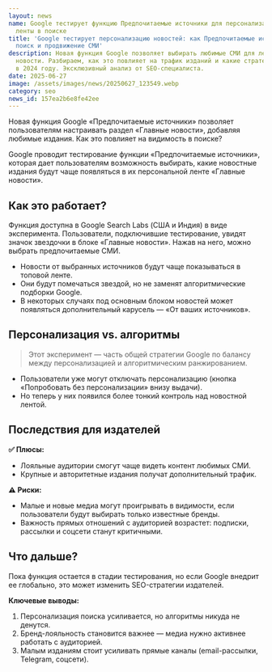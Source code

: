```yaml
---
layout: news
name: Google тестирует функцию Предпочитаемые источники для персонализации новостной
  ленты в поиске
title: 'Google тестирует персонализацию новостей: как Предпочитаемые источники изменят
  поиск и продвижение СМИ'
description: Новая функция Google позволяет выбирать любимые СМИ для ленты Главные
  новости. Разбираем, как это повлияет на трафик изданий и какие стратегии стоит применять
  в 2024 году. Эксклюзивный анализ от SEO-специалиста.
date: 2025-06-27
image: /assets/images/news/20250627_123549.webp
category: seo
news_id: 157ea2b6e8fe42ee
---
```






<p>Новая функция Google «Предпочитаемые источники» позволяет пользователям настраивать раздел «Главные новости», добавляя любимые издания. Как это повлияет на видимость в поиске?</p>
<p>Google проводит тестирование функции «Предпочитаемые источники», которая дает пользователям возможность выбирать, какие новостные издания будут чаще появляться в их персональной ленте «Главные новости».</p>
<h2>Как это работает?</h2>
<p>Функция доступна в Google Search Labs (США и Индия) в виде эксперимента. Пользователи, подключившие тестирование, увидят значок звездочки в блоке «Главные новости». Нажав на него, можно выбрать предпочитаемые СМИ.</p>
<ul>
  <li>Новости от выбранных источников будут чаще показываться в топовой ленте.</li>
  <li>Они будут помечаться звездой, но не заменят алгоритмические подборки Google.</li>
  <li>В некоторых случаях под основным блоком новостей может появляться дополнительный карусель — «От ваших источников».</li>
</ul>
<h2>Персонализация vs. алгоритмы</h2>
<blockquote class="google-quote">Этот эксперимент — часть общей стратегии Google по балансу между персонализацией и алгоритмическим ранжированием.</blockquote>
<ul>
  <li>Пользователи уже могут отключать персонализацию (кнопка «Попробовать без персонализации» внизу выдачи).</li>
  <li>Но теперь у них появился более тонкий контроль над новостной лентой.</li>
</ul>
<h2>Последствия для издателей</h2>
<p><b>✅ Плюсы:</b></p>
<ul>
  <li>Лояльные аудитории смогут чаще видеть контент любимых СМИ.</li>
  <li>Крупные и авторитетные издания получат дополнительный трафик.</li>
</ul>
<p><b>⚠️ Риски:</b></p>
<ul>
  <li>Малые и новые медиа могут проигрывать в видимости, если пользователи будут выбирать только известные бренды.</li>
  <li>Важность прямых отношений с аудиторией возрастет: подписки, рассылки и соцсети станут критичными.</li>
</ul>
<h2>Что дальше?</h2>
<p>Пока функция остается в стадии тестирования, но если Google внедрит ее глобально, это может изменить SEO-стратегии издателей.</p>
<p><b>Ключевые выводы:</b></p>
<ol>
  <li>Персонализация поиска усиливается, но алгоритмы никуда не денутся.</li>
  <li>Бренд-лояльность становится важнее — медиа нужно активнее работать с аудиторией.</li>
  <li>Малым изданиям стоит усиливать прямые каналы (email-рассылки, Telegram, соцсети).</li>
</ol>
